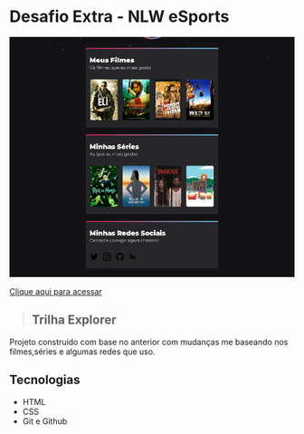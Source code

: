 # Desafio Extra - NLW eSports

![preview](./Desafio/DesafioNLW.png)

[Clique aqui para acessar](https://klzhoud.github.io/Projetos/)
> ## Trilha Explorer

Projeto construído com base no anterior com mudanças me baseando nos filmes,séries e algumas redes que uso.

## Tecnologias

- HTML
- CSS
- Git e Github

